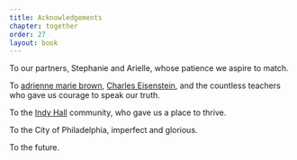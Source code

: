 ```yaml
---
title: Acknowledgements
chapter: together
order: 27
layout: book
---
```


To our partners, Stephanie and Arielle, whose patience we aspire to match.

To [adrienne marie brown](http://adriennemareebrown.net), [Charles Eisenstein](https://charleseisenstein.org), and the countless teachers who gave us courage to speak our truth.

To the [Indy Hall](https://indyhall.org) community, who gave us a place to thrive.

To the City of Philadelphia, imperfect and glorious.

To the future.
